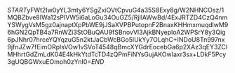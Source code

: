 $START$yFWt2Iw0yYL3mty6YSgZxiOVtCpvuG4a35S8Exy8g/W2NHNCOsz/1MQBZbve8IWa12sPIVW5i6aLoGu34OuGZ5/RjllAWwBd/4ExJRTZD4CzQ4nmYSWygVsM5gz0ajnaptXpPbWE9jJSaXVPBPutopnF2BnaxKHHmxmuqdlwM96hGN2QpTB4a7RnWZi3StOBuQAU9fSBnovVI3AjkBNyeploA2WPSrY8y3Qig6pJNhr07hrceYQYqzuG5n2ktJaCbWcBGo5lUkYy7OLqhC+INDoU8Tn997nx9jfnJZw7fEimORplsVOw1vSVoT4548qBmcXYGdrEocebGa6p2XAz3qEY3ZClMHhrtGdZmLdK04E4kHkYtdTcTD4zQPmFiNYsGujAKOwIaxr3sx+LDkF5Pcy3gUQBGWxuEOmoh0zYnI0=$END$